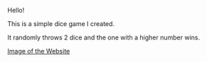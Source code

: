 Hello!

This is a simple dice game I created.

It randomly throws 2 dice and the one with a higher number wins.

[Image of the Website](./images/website.png)